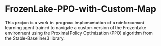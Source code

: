 # FrozenLake-PPO-with-Custom-Map
This project is a work-in-progress implementation of a reinforcement learning agent trained to navigate a custom version of the FrozenLake environment using the Proximal Policy Optimization (PPO) algorithm from the Stable-Baselines3 library.

